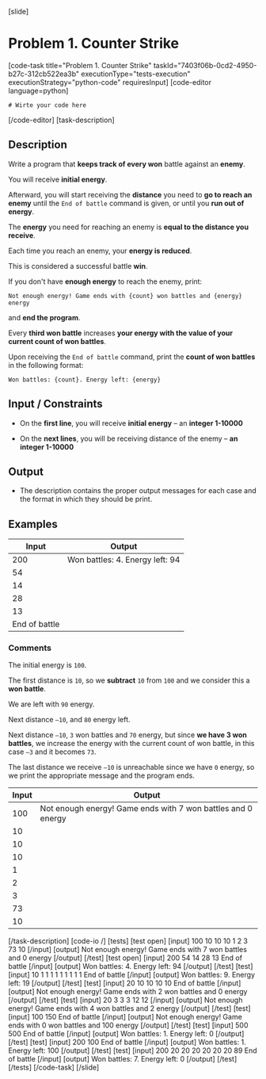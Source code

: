 [slide]
# Problem 1. Counter Strike
[code-task title="Problem 1. Counter Strike" taskId="7403f06b-0cd2-4950-b27c-312cb522ea3b" executionType="tests-execution" executionStrategy="python-code" requiresInput]
[code-editor language=python]
```
# Wirte your code here
```
[/code-editor]
[task-description]

## Description

Write a program that **keeps track of every won** battle against an **enemy**.

You will receive **initial energy**.

Afterward, you will start receiving the **distance** you need to **go to reach an enemy** until the `End of battle` command is given, or until you **run out of energy**.

The **energy** you need for reaching an enemy is **equal to the distance you receive**.

Each time you reach an enemy, your **energy is reduced**.

This is considered a successful battle **win**.

If you don't have **enough energy** to reach the enemy, print:

`Not enough energy! Game ends with {count} won battles and {energy} energy`

and **end the program**.

Every **third won battle** increases **your energy with the value of your current count of won battles**.

Upon receiving the `End of battle` command, print the **count of won battles** in the following format:

`Won battles: {count}. Energy left: {energy}`

## Input \/ Constraints

- On the **first line**, you will receive **initial energy** – an **integer 1-10000**

- On the **next lines**, you will be receiving distance of the enemy – **an integer 1-10000**

## Output

- The description contains the proper output messages for each case and the format in which they
should be print.

## Examples
| **Input** | **Output** |
| --- | --- |
| 200 | Won battles: 4. Energy left: 94 |
| 54 |  |
| 14 |  |
| 28 |  |
| 13 |  |
| End of battle |  |

### Comments

The initial energy is `100`.

The first distance is `10`, so we **subtract** `10` from `100` and we consider this a **won battle**.

We are left with `90` energy.

Next distance `–10`, and `80` energy left.

Next distance `–10`, `3` won battles and `70` energy, but since **we have 3 won battles**, we increase the energy with the current count of won battle, in this case `–3` and it becomes `73`.

The last distance we receive `–10` is unreachable since we have `0` energy, so we print the appropriate message and the program ends.

| **Input** | **Output** |
| --- | --- |
| 100 | Not enough energy! Game ends with 7 won battles and 0 energy |
| 10 |  |
| 10 |  |
| 10 |  |
| 1 |  |
| 2 |  |
| 3 |  |
| 73 |  |
| 10 |  |

[/task-description]
[code-io /]
[tests]
[test open]
[input]
100
10
10
10
1
2
3
73
10
[/input]
[output]
Not enough energy! Game ends with 7 won battles and 0 energy
[/output]
[/test]
[test open]
[input]
200
54
14
28
13
End of battle
[/input]
[output]
Won battles: 4. Energy left: 94
[/output]
[/test]
[test]
[input]
10
1
1
1
1
1
1
1
1
1
End of battle
[/input]
[output]
Won battles: 9. Energy left: 19
[/output]
[/test]
[test]
[input]
20
10
10
10
10
End of battle
[/input]
[output]
Not enough energy! Game ends with 2 won battles and 0 energy
[/output]
[/test]
[test]
[input]
20
3
3
3
12
12
[/input]
[output]
Not enough energy! Game ends with 4 won battles and 2 energy
[/output]
[/test]
[test]
[input]
100
150
End of battle
[/input]
[output]
Not enough energy! Game ends with 0 won battles and 100 energy
[/output]
[/test]
[test]
[input]
500
500
End of battle
[/input]
[output]
Won battles: 1. Energy left: 0
[/output]
[/test]
[test]
[input]
200
100
End of battle
[/input]
[output]
Won battles: 1. Energy left: 100
[/output]
[/test]
[test]
[input]
200
20
20
20
20
20
20
89
End of battle
[/input]
[output]
Won battles: 7. Energy left: 0
[/output]
[/test]
[/tests]
[/code-task]
[/slide]
